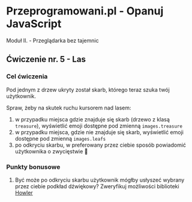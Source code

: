 # Przeprogramowani.pl - Opanuj JavaScript

Moduł II. - Przeglądarka bez tajemnic

## Ćwiczenie nr. 5 - Las

### Cel ćwiczenia

Pod jednym z drzew ukryty został skarb, którego teraz szuka twój użytkownik.

Spraw, żeby na skutek ruchu kursorem nad lasem:

1. w przypadku miejsca gdzie znajduje się skarb (drzewo z klasą `treasure`), wyświetlić emoji dostępne pod zmienną `images.treasure`
2. w przypadku miejsca, gdzie nie znajduje się skarb, wyświetlić emoji dostępne pod zmienną `images.leafs`
3. po odkryciu skarbu, w preferowany przez ciebie sposób powiadomić użytkownika o zwycięstwie 💪

### Punkty bonusowe

1. Być może po odkryciu skarbu użytkownik mógłby usłyszeć wybrany przez ciebie podkład dźwiękowy? Zweryfikuj możliwości biblioteki [Howler](https://howlerjs.com/)